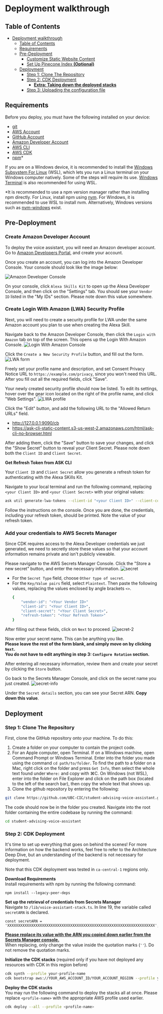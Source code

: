 
# Deployment walkthrough

## Table of Contents
- [Deployment walkthrough](#deployment-walkthrough)
  - [Table of Contents](#table-of-contents)
  - [Requirements](#requirements)
  - [Pre-Deployment](#pre-deployment)
    - [Customize Static Website Content](#customize-static-website-content)
    - [Set Up Pinecone Index **(Optional)**](#set-up-pinecone-index-optional)
  - [Deployment](#deployment)
    - [Step 1: Clone The Repository](#step-1-clone-the-repository)
    - [Step 2: CDK Deployment](#step-2-cdk-deployment)
      - [**Extra: Taking down the deployed stacks**](#extra-taking-down-the-deployed-stacks)
    - [Step 3: Uploading the configuration file](#step-3-uploading-the-configuration-file)

## Requirements

Before you deploy, you must have the following installed on your device:

- [git](https://git-scm.com/downloads)
- [AWS Account](https://aws.amazon.com/account/)
- [GitHub Account](https://github.com/)
- [Amazon Developer Account](https://developer.amazon.com/)
- [AWS CLI](https://aws.amazon.com/cli/)
- [AWS CDK](https://docs.aws.amazon.com/cdk/latest/guide/cli.html)
- [npm](https://docs.npmjs.com/downloading-and-installing-node-js-and-npm)*

If you are on a Windows device, it is recommended to install the [Windows Subsystem For Linux](https://docs.microsoft.com/en-us/windows/wsl/install) (WSL), which lets you run a Linux terminal on your Windows computer natively. Some of the steps will require its use. [Windows Terminal](https://apps.microsoft.com/store/detail/windows-terminal/9N0DX20HK701) is also recommended for using WSL.

*It is recommended to use a npm version manager rather than installing npm directly. For Linux, install npm using [nvm](https://github.com/nvm-sh/nvm). For Windows, it is recommended to use WSL to install nvm. Alternatively, Windows versions such as [nvm-windows](https://github.com/coreybutler/nvm-windows) exist.

## Pre-Deployment

### Create Amazon Developer Account ###
To deploy the voice assistant, you will need an Amazon developer account. Go to [Amazon Developers Portal](https://developer.amazon.com/), and create your account.

Once you create an account, you can log into the Amazon Developer Console. Your console should look like the image below:

![Amazon Developer Console](./images/developer_console.png)

On your console, click `Alexa Skills Kit` to open up the Alexa Developer Console, and then click on the "Settings" tab. You should see your `Vendor ID` listed in the "My IDs" section. Please note down this value somewhere.

### Create Login With Amazon (LWA) Security Profile ###
Next, you will need to create a security profile for LWA under the same Amazon account you plan to use when creating the Alexa Skill.

Navigate back to the Amazon Developer Console, then click the `Login with Amazon` tab on top of the screen. This opens up the Login With Amazon Console. 
![Login With Amazon Console](./images/lwa_console.png)

Click the `Create a New Security Profile` button, and fill out the form.
![LWA form](./images/lwa_form.png)

Freely set your profile name and description, and set Consent Privacy Notice URL to `https://example.com/privacy`, since you won't need this URL. 
After you fill out all the required fields, click "Save".

Your newly created security profile should now be listed. To edit its settings, hover over the gear icon located on the right of the profile name, and click "Web Settings".
![LWA profile](./images/lwa_profile.png)

Click the "Edit" button, and add the following URL to the "Allowed Return URLs" field.
- http://127.0.0.1:9090/cb
- https://ask-cli-static-content.s3-us-west-2.amazonaws.com/html/ask-cli-no-browser.html

After adding them, click the "Save" button to save your changes, and click the "Show Secret" button to reveal your Client Secret. Please note down both the `Client ID` and `Client Secret`.

**Get Refresh Token from ASK CLI**

Your `Client ID` and `Client Secret` allow you generate a refresh token for authenticating with the Alexa SKills Kit.

Navigate to your local terminal and run the following command, replacing `<your Client ID>` and `<your Client Secret>` with your original values:
```bash
ask util generate-lwa-tokens --client-id "<your Client ID>" --client-confirmation "<your Client Secret>" --scopes "alexa::ask:skills:readwrite alexa::ask:models:readwrite" --no-browser
```
Follow the instructions on the console. Once you are done, the credentials, including your refresh token, should be printed. Note the value of your refresh token.

### Add your credentials to AWS Secrets Manager ###
Since CDK requires access to the Alexa Developer credentials we just generated, we need to secretly store these values so that your account information remains private and isn't publicly viewable. 

Please navigate to the AWS Secrets Manager Console. Click the "Store a new secret" button, and enter the necessary information.
![secret](./images/store_secret.png)

- For the `Secret Type` field, choose `Other type of secret`.
- For the `Key/Value pairs` field, select `Plaintext`. Then paste the following values, replacing the values enclosed by angle brackets `<>`.
    ```bash
    {
        "vendor-id": "<Your Vendor ID>"
        "client-id": "<Your Client ID>",
        "client-secret": "<Your Client Secret>",
        "refresh-token": "<Your Refresh Token>"
    }
    ```
After filling out these fields, click on `Next` to proceed.
![secret-2](./images/store_secret_2.png)

Now enter your secret name. This can be anything you like.  
**Please leave the rest of the form blank, and simply move on by clicking `Next`.**  
**You do not have to edit anything in step 3: `Configure Rotation` section.**

After entering all necessary information, review them and create your secret by clicking the `Store` button.

Go back to the Secrets Manager Console, and click on the secret name you just created. 
![secret-info](./images/secret_info.png)

Under the `Secret details` section, you can see your Secret ARN. **Copy down this value**. 


## Deployment 

### Step 1: Clone The Repository

First, clone the GitHub repository onto your machine. To do this:

1. Create a folder on your computer to contain the project code.
2. For an Apple computer, open Terminal. If on a Windows machine, open Command Prompt or Windows Terminal. Enter into the folder you made using the command `cd path/to/folder`. To find the path to a folder on a Mac, right click on the folder and press `Get Info`, then select the whole text found under `Where:` and copy with ⌘C. On Windows (not WSL), enter into the folder on File Explorer and click on the path box (located to the left of the search bar), then copy the whole text that shows up.
3. Clone the github repository by entering the following:

```bash
git clone https://github.com/UBC-CIC/student-advising-voice-assistant.git
```

The code should now be in the folder you created. Navigate into the root folder containing the entire codebase by running the command:

```bash
cd student-advising-voice-assistant
``` 

### Step 2: CDK Deployment

It's time to set up everything that goes on behind the scenes! For more information on how the backend works, feel free to refer to the Architecture Deep Dive, but an understanding of the backend is not necessary for deployment.

Note that this CDK deployment was tested in `ca-central-1` regions only.

**Download Requirements**  
Install requirements with npm by running the following command:
```
npm install --legacy-peer-deps
```

**Set up the retrieval of credentials from Secrets Manager**  
Navigate to `/lib/voice-assistant-stack.ts`. In line 19, the variable called `secretARN` is declared.   
```
const secretARN = 'XXXXXXXXXXXXXXXXXXXXXXXXXXXXXXXXXXXXXXXXXXXXXXXXXXXXXXXXXXXXXXXXXXXX';
```
**<u>Please replace its value with the ARN you copied down earlier from the Secrets Manager console.</u>**  
When replacing, only change the value inside the quotation marks (`''`). Do not remove the quotation marks. 

**Initialize the CDK stacks**
(required only if you have not deployed any resources with CDK in this region before)

```bash
cdk synth --profile your-profile-name
cdk bootstrap aws://YOUR_AWS_ACCOUNT_ID/YOUR_ACCOUNT_REGION --profile your-profile-name
```

**Deploy the CDK stacks**  
You may run the following command to deploy the stacks all at once. Please replace `<profile-name>` with the appropriate AWS profile used earlier. 

```bash
cdk deploy --all --profile <profile-name>
```
